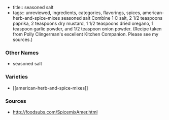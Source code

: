 - title:: seasoned salt
- tags:: unreviewed, ingredients, categories, flavorings, spices, american-herb-and-spice-mixes
seasoned salt Combine 1 C salt, 2 1/2 teaspoons paprika, 2 teaspoons dry mustard, 1 1/2 teaspoons dried oregano, 1 teaspoon garlic powder, and 1/2 teaspoon onion powder. (Recipe taken from Polly Clingerman's excellent Kitchen Companion. Please see my sources.)

### Other Names

* seasoned salt

### Varieties

* [[american-herb-and-spice-mixes]]

### Sources
* http://foodsubs.com/SpicemixAmer.html
